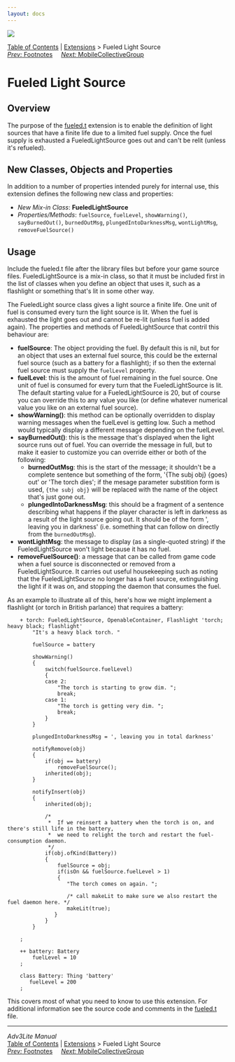 ```yaml
---
layout: docs
---
```

<div class="topbar">

<img src="../../docs/manual/topbar.jpg" data-border="0" />

</div>

<div class="nav">

<a href="../../docs/manual/toc.html" class="nav">Table of Contents</a> \|
<a href="../../docs/manual/extensions.html" class="nav">Extensions</a> \>
Fueled Light Source  
<span class="navnp"><a href="footnotes.html" class="nav"><em>Prev:</em> Footnotes</a>
    <a href="mobilecollectivegroup.html" class="nav"><em>Next:</em>
MobileCollectiveGroup</a>     </span>

</div>



# Fueled Light Source

## Overview

The purpose of the [fueled.t](../fueled.t) extension is to enable the
definition of light sources that have a finite life due to a limited
fuel supply. Once the fuel supply is exhausted a FueledLightSource goes
out and can't be relit (unless it's refueled).

  
<span id="classes"></span>

## New Classes, Objects and Properties

In addition to a number of properties intended purely for internal use,
this extension defines the following new class and properties:

- *New Mix-in Class*: **FueledLightSource**
- *Properties/Methods*: `fuelSource`,
  `fuelLevel`,
  `showWarning()`,
  `sayBurnedOut()`,
  `burnedOutMsg`,
  `plungedIntoDarknessMsg`,
  `wontLightMsg`,
  `removeFuelSource()`

  
<span id="usage"></span>

## Usage

Include the fueled.t file after the library files but before your game
source files. FueledLightSource is a mix-in class, so that it must be
included first in the list of classes when you define an object that
uses it, such as a flashlight or something that's lit in some other way.

The FueledLight source class gives a light source a finite life. One
unit of fuel is consumed every turn the light source is lit. When the
fuel is exhausted the light goes out and cannot be re-lit (unless fuel
is added again). The properties and methods of FueledLightSource that
contril this behaviour are:

- **fuelSource**: The object providing the fuel. By default this is nil,
  but for an object that uses an external fuel source, this could be the
  external fuel source (such as a battery for a flashlight); if so then
  the external fuel source must supply the
  `fuelLevel` property.
- **fuelLevel**: this is the amount of fuel remaining in the fuel
  source. One unit of fuel is consumed for every turn that the
  FueledLightSource is lit. The default starting value for a
  FueledLightSource is 20, but of course you can override this to any
  value you like (or define whatever numerical value you like on an
  external fuel source).
- **showWarning()**: this method can be optionally overridden to display
  warning messages when the fuelLevel is getting low. Such a method
  would typically display a different message depending on the
  fuelLevel.
- **sayBurnedOut()**: this is the message that's displayed when the
  light source runs out of fuel. You can override the message in full,
  but to make it easier to customize you can override either or both of
  the following:
  - **burnedOutMsg**: this is the start of the message; it shouldn't be
    a complete sentence but something of the form, '{The subj obj}
    {goes} out' or 'The torch dies'; if the mesage parameter substition
    form is used, `{the subj obj}` will be
    replaced with the name of the object that's just gone out.
  - **plungedIntoDarknessMsg**: this should be a fragment of a sentence
    describing what happens if the player character is left in darkness
    as a result of the light source going out. It should be of the form
    ', leaving you in darkness' (i.e. something that can follow on
    directly from the `burnedOutMsg`).
- **wontLightMsg**: the message to display (as a single-quoted string)
  if the FueledLightSource won't light because it has no fuel.
- **removeFuelSource()**: a message that can be called from game code
  when a fuel source is disconnected or removed from a
  FueledLightSource. It carries out useful housekeeping such as noting
  that the FueledLightSource no longer has a fuel source, extinguishing
  the light if it was on, and stopping the daemon that consumes the
  fuel.

As an example to illustrate all of this, here's how we might implement a
flashlight (or torch in British parlance) that requires a battery:

```
    + torch: FueledLightSource, OpenableContainer, Flashlight 'torch; heavy black; flashlight'
        "It's a heavy black torch. "
        
        fuelSource = battery
        
        showWarning()
        {
            switch(fuelSource.fuelLevel)
            {
            case 2:
                "The torch is starting to grow dim. ";
                break;
            case 1:
                "The torch is getting very dim. ";
                break;
            }
        }
        
        plungedIntoDarknessMsg = ', leaving you in total darkness'
        
        notifyRemove(obj)
        {
            if(obj == battery)
                removeFuelSource();
            inherited(obj);            
        }
        
        notifyInsert(obj)
        {
            inherited(obj);
            
            /* 
             *  If we reinsert a battery when the torch is on, and there's still life in the battery,
             *  we need to relight the torch and restart the fuel-consumption daemon. 
             */
            if(obj.ofKind(Battery))
            {
                fuelSource = obj;
                if(isOn && fuelSource.fuelLevel > 1)
                {
                   "The torch comes on again. ";
                
                   /* call makeLit to make sure we also restart the fuel daemon here. */
                   makeLit(true); 
               }
            }
        }
            
    ;

    ++ battery: Battery 
        fuelLevel = 10    
    ;

    class Battery: Thing 'battery'
       fuelLevel = 200
    ;
```

This covers most of what you need to know to use this extension. For
additional information see the source code and comments in the
[fueled.t](../fueled.t) file.



------------------------------------------------------------------------

<div class="navb">

*Adv3Lite Manual*  
<a href="../../docs/manual/toc.html" class="nav">Table of Contents</a> \|
<a href="../../docs/manual/extensions.html" class="nav">Extensions</a> \>
Fueled Light Source  
<span class="navnp"><a href="footnotes.html" class="nav"><em>Prev:</em> Footnotes</a>
    <a href="mobilecollectivegroup.html" class="nav"><em>Next:</em>
MobileCollectiveGroup</a>     </span>

</div>
